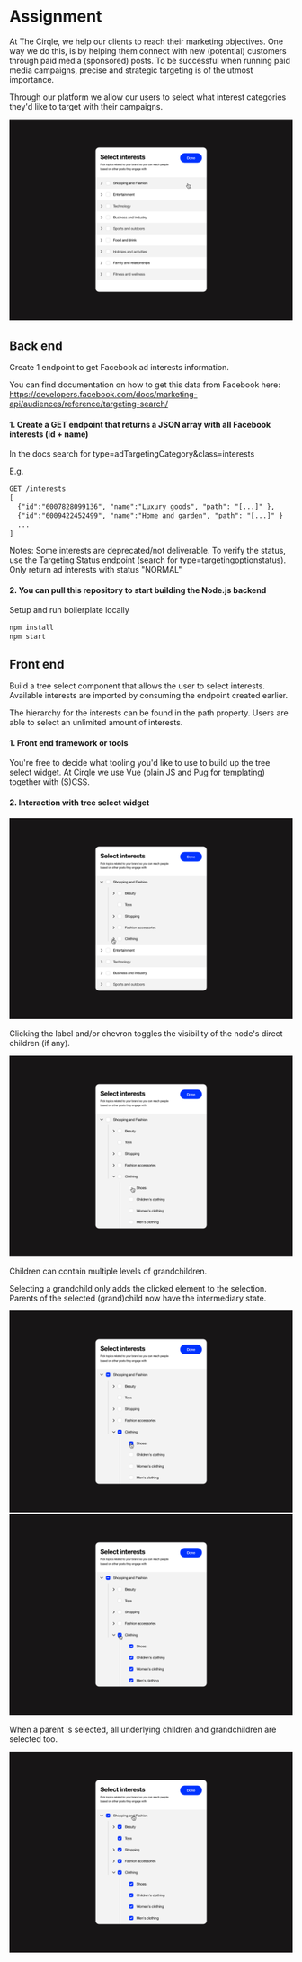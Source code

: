 # Assignment

At The Cirqle, we help our clients to reach their marketing objectives. One way we do this, is by helping them connect with new (potential) customers through paid media (sponsored) posts. To be successful when running paid media campaigns, precise and strategic targeting is of the utmost importance.

Through our platform we allow our users to select what interest categories they'd like to target with their campaigns.

![tree select](https://github.com/HiCirqle/cq-fullstack-assignment/blob/master/assets/mockups/1_emtpy_state.jpg)

## Back end

Create 1 endpoint to get Facebook ad interests information.

You can find documentation on how to get this data from Facebook here:
https://developers.facebook.com/docs/marketing-api/audiences/reference/targeting-search/

#### 1. Create a GET endpoint that returns a JSON array with all Facebook interests (id + name)

In the docs search for type=adTargetingCategory&class=interests

E.g.

```
GET /interests
[
  {"id":"6007828099136", "name":"Luxury goods", "path": "[...]" },
  {"id":"6009422452499", "name":"Home and garden", "path": "[...]" }
  ...
]
```

Notes:
Some interests are deprecated/not deliverable. To verify the status, use the Targeting Status endpoint (search for type=targetingoptionstatus).
Only return ad interests with status "NORMAL"

#### 2. You can pull this repository to start building the Node.js backend

Setup and run boilerplate locally

```
npm install
npm start
```

## Front end

Build a tree select component that allows the user to select interests.
Available interests are imported by consuming the endpoint created earlier.

The hierarchy for the interests can be found in the path property.
Users are able to select an unlimited amount of interests.

#### 1. Front end framework or tools

You're free to decide what tooling you'd like to use to build up the tree select widget.
At Cirqle we use Vue (plain JS and Pug for templating) together with (S)CSS.

#### 2. Interaction with tree select widget

![Clicking the label and/or chevron toggles the visibility of the node's direct children (if any).](https://github.com/HiCirqle/cq-fullstack-assignment/blob/master/assets/mockups/2_open_leaves.jpg)

Clicking the label and/or chevron toggles the visibility of the node's direct children (if any).

![Children can contain multiple levels of grandchildren.](https://github.com/HiCirqle/cq-fullstack-assignment/blob/master/assets/mockups/3_recursively_open_leaves.jpg)

Children can contain multiple levels of grandchildren.

Selecting a grandchild only adds the clicked element to the selection. Parents of the selected (grand)child now have the intermediary state.

![Selecting a grandchild only adds the clicked element to the selection.](https://github.com/HiCirqle/cq-fullstack-assignment/blob/master/assets/mockups/4_select%20node_leaf.jpg)
![Selecting a grandchild only adds the clicked element to the selection.](https://github.com/HiCirqle/cq-fullstack-assignment/blob/master/assets/mockups/5_select_intermediary_leaf.jpg)

When a parent is selected, all underlying children and grandchildren are selected too.

![Selecting a grandchild only adds the clicked element to the selection.](https://github.com/HiCirqle/cq-fullstack-assignment/blob/master/assets/mockups/6_select%20parent_leaf.jpg)
